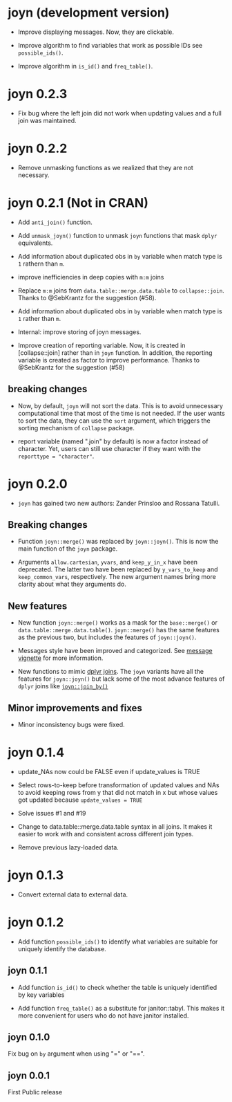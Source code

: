 # joyn (development version)

* Improve displaying messages. Now, they are clickable.

* Improve algorithm to find variables that work as possible IDs see `possible_ids()`.

* Improve algorithm in `is_id()` and `freq_table()`. 

# joyn 0.2.3

* Fix bug where the left join did not work when updating values and a full join was maintained.

# joyn 0.2.2

* Remove unmasking functions as we realized that they are not necessary. 

# joyn 0.2.1 (Not in CRAN)


* Add `anti_join()` function.

* Add `unmask_joyn()` function to unmask `joyn` functions that mask `dplyr` equivalents.

* Add information about duplicated obs in `by` variable when match type is `1` rathern than `m`. 

* improve inefficiencies in deep copies with `m:m` joins

* Replace `m:m` joins from `data.table::merge.data.table` to `collapse::join`. Thanks to @SebKrantz for the suggestion (#58).

* Add information about duplicated obs in `by` variable when match type is `1` rather than `m`.

* Internal: improve storing of joyn messages.

* Improve creation of reporting variable. Now, it is created in [collapse::join] rather than in `joyn` function. In addition, the reporting variable is created as factor to improve performance. Thanks to @SebKrantz for the suggestion (#58)

## breaking changes

* Now, by default, `joyn` will not sort the data. This is to avoid unnecessary 
computational time that most of the time is not needed. 
If the user wants to sort the data, they can use the `sort` argument, which triggers 
the sorting mechanism of `collapse` package.

* report variable (named ".join" by default) is now a factor instead of character. Yet, users can still use character if they want with the `reporttype = "character"`.

# joyn 0.2.0

* `joyn` has gained two new authors: Zander Prinsloo and Rossana Tatulli.


## Breaking changes

* Function `joyn::merge()` was replaced by `joyn::joyn()`. This is now the main function of the `joyn` package.

* Arguments `allow.cartesian`, `yvars`, and `keep_y_in_x` have been deprecated. The latter two have been replaced by `y_vars_to_keep` and `keep_common_vars`, respectively. The new argument names bring more clarity about what they arguments do.

## New features

* New function `joyn::merge()` works as a mask for the `base::merge()` or `data.table::merge.data.table()`. `joyn::merge()` has the same features as the previous two, but includes the features of `joyn::joyn()`.

* Messages style have been improved and categorized. See [message vignette](https://randrescastaneda.github.io/joyn/articles/messages.html) for more information.

* New functions to mimic [dplyr joins](https://dplyr.tidyverse.org/reference/mutate-joins.html). The `joyn` variants have all the features for `joyn::joyn()` but lack some of the most advance features of `dplyr` joins like [`joyn::join_by()`](https://dplyr.tidyverse.org/reference/join_by.html)


## Minor improvements and fixes

* Minor inconsistency bugs were fixed.

# joyn 0.1.4
* update_NAs now could be FALSE even if update_values is TRUE

* Select rows-to-keep before transformation of updated values and NAs to avoid keeping rows from y that did not match in x but whose values got updated because `update_values = TRUE`

* Solve issues #1 and #19

* Change to data.table::merge.data.table syntax in all joins. It makes it easier to work with and consistent across different join types. 

* Remove previous lazy-loaded data.


# joyn 0.1.3
* Convert external data to external data.

# joyn 0.1.2

* Add function `possible_ids()` to identify what variables are suitable for 
uniquely identify the database.

## joyn 0.1.1

* Add function `is_id()` to check whether the table is uniquely identified by 
key variables

* Add function `freq_table()` as a substitute for janitor::tabyl. This makes it 
more convenient for users who do not have janitor installed. 

## joyn 0.1.0

Fix bug on `by` argument when using "=" or "==". 

## joyn 0.0.1
First Public release
